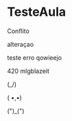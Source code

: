 # TesteAula
Conflito

alteraçao

teste erro 
qowieejo



420 mlgblazeit

(\_/)

( •,•)

(")_(")














